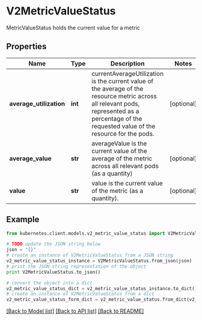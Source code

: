 # V2MetricValueStatus

MetricValueStatus holds the current value for a metric

## Properties
Name | Type | Description | Notes
------------ | ------------- | ------------- | -------------
**average_utilization** | **int** | currentAverageUtilization is the current value of the average of the resource metric across all relevant pods, represented as a percentage of the requested value of the resource for the pods. | [optional] 
**average_value** | **str** | averageValue is the current value of the average of the metric across all relevant pods (as a quantity) | [optional] 
**value** | **str** | value is the current value of the metric (as a quantity). | [optional] 

## Example

```python
from kubernetes.client.models.v2_metric_value_status import V2MetricValueStatus

# TODO update the JSON string below
json = "{}"
# create an instance of V2MetricValueStatus from a JSON string
v2_metric_value_status_instance = V2MetricValueStatus.from_json(json)
# print the JSON string representation of the object
print V2MetricValueStatus.to_json()

# convert the object into a dict
v2_metric_value_status_dict = v2_metric_value_status_instance.to_dict()
# create an instance of V2MetricValueStatus from a dict
v2_metric_value_status_form_dict = v2_metric_value_status.from_dict(v2_metric_value_status_dict)
```
[[Back to Model list]](../README.md#documentation-for-models) [[Back to API list]](../README.md#documentation-for-api-endpoints) [[Back to README]](../README.md)



